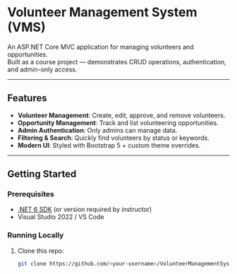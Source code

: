 # Volunteer Management System (VMS)

An ASP.NET Core MVC application for managing volunteers and opportunities.  
Built as a course project — demonstrates CRUD operations, authentication, and admin-only access.

---

## Features
- **Volunteer Management**: Create, edit, approve, and remove volunteers.
- **Opportunity Management**: Track and list volunteering opportunities.
- **Admin Authentication**: Only admins can manage data.
- **Filtering & Search**: Quickly find volunteers by status or keywords.
- **Modern UI**: Styled with Bootstrap 5 + custom theme overrides.

---

## Getting Started

### Prerequisites
- [.NET 6 SDK](https://dotnet.microsoft.com/en-us/download) (or version required by instructor)
- Visual Studio 2022 / VS Code

### Running Locally
1. Clone this repo:
   ```bash
   git clone https://github.com/<your-username>/VolunteerManagementSystem.git
